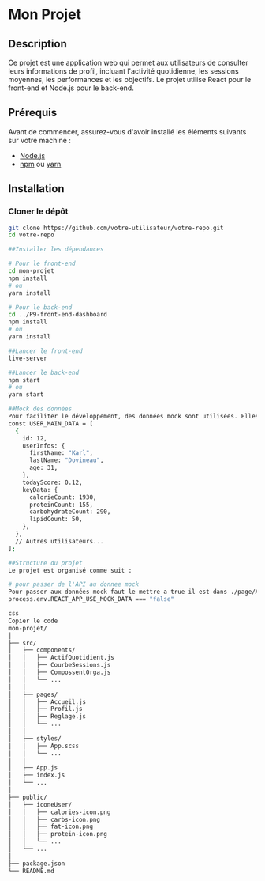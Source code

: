 # Mon Projet

## Description
Ce projet est une application web qui permet aux utilisateurs de consulter leurs informations de profil, incluant l'activité quotidienne, les sessions moyennes, les performances et les objectifs. Le projet utilise React pour le front-end et Node.js pour le back-end.

## Prérequis
Avant de commencer, assurez-vous d'avoir installé les éléments suivants sur votre machine :
- [Node.js](https://nodejs.org/en/)
- [npm](https://www.npmjs.com/) ou [yarn](https://yarnpkg.com/)

## Installation

### Cloner le dépôt
```bash
git clone https://github.com/votre-utilisateur/votre-repo.git
cd votre-repo

##Installer les dépendances

# Pour le front-end
cd mon-projet
npm install
# ou
yarn install

# Pour le back-end
cd ../P9-front-end-dashboard
npm install
# ou
yarn install

##Lancer le front-end
live-server

##Lancer le back-end
npm start
# ou
yarn start

##Mock des données
Pour faciliter le développement, des données mock sont utilisées. Elles sont définies dans le fichier mockData.js 
const USER_MAIN_DATA = [
  {
    id: 12,
    userInfos: {
      firstName: "Karl",
      lastName: "Dovineau",
      age: 31,
    },
    todayScore: 0.12,
    keyData: {
      calorieCount: 1930,
      proteinCount: 155,
      carbohydrateCount: 290,
      lipidCount: 50,
    },
  },
  // Autres utilisateurs...
];

##Structure du projet
Le projet est organisé comme suit :

# pour passer de l'API au donnee mock 
Pour passer aux données mock faut le mettre a true il est dans ./page/Accueil.js
process.env.REACT_APP_USE_MOCK_DATA === "false"

css
Copier le code
mon-projet/
│
├── src/
│   ├── components/
│   │   ├── ActifQuotidient.js
│   │   ├── CourbeSessions.js
│   │   ├── CompossentOrga.js
│   │   └── ...
│   │
│   ├── pages/
│   │   ├── Accueil.js
│   │   ├── Profil.js
│   │   ├── Reglage.js
│   │   └── ...
│   │
│   ├── styles/
│   │   ├── App.scss
│   │   └── ...
│   │
│   ├── App.js
│   ├── index.js
│   └── ...
│
├── public/
│   ├── iconeUser/
│   │   ├── calories-icon.png
│   │   ├── carbs-icon.png
│   │   ├── fat-icon.png
│   │   ├── protein-icon.png
│   │   └── ...
│   └── ...
│
├── package.json
└── README.md


